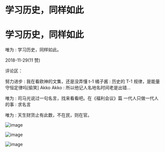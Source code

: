 # 学习历史，同样如此

# 学习历史，同样如此

唯为 : 学习历史，同样如此。

2018-11-29(11 赞)

评论区：

努力进步 : 我在看欧神的文集，还是没弄懂 t-1 橘子酱 : 历史的 T-1 规律，是能量守恒定律吗[偷笑] Akko Akko : 所以他记人名地名时间老是出错...

唯为 : 司马光说过一句名言，找来看看吧。在《福利会议》篇 一代人只做一代人的事 : 求名言

唯为 : 天生财货止有此数，不在民，则在官。

![image](img/Image_1501.png)

![image](img/Image_1511.png)

![image](img/Image_1521.png)